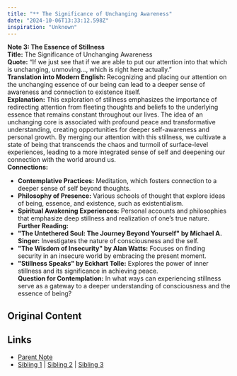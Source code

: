 ```yaml
---
title: "** The Significance of Unchanging Awareness"
date: "2024-10-06T13:33:12.598Z"
inspiration: "Unknown"
---
```


  
**Note 3: The Essence of Stillness**  
**Title:** The Significance of Unchanging Awareness  
**Quote:** “If we just see that if we are able to put our attention into that which is unchanging, unmoving..., which is right here actually.”  
**Translation into Modern English:** Recognizing and placing our attention on the unchanging essence of our being can lead to a deeper sense of awareness and connection to existence itself.  
**Explanation:** This exploration of stillness emphasizes the importance of redirecting attention from fleeting thoughts and beliefs to the underlying essence that remains constant throughout our lives. The idea of an unchanging core is associated with profound peace and transformative understanding, creating opportunities for deeper self-awareness and personal growth. By merging our attention with this stillness, we cultivate a state of being that transcends the chaos and turmoil of surface-level experiences, leading to a more integrated sense of self and deepening our connection with the world around us.  
**Connections:**  
- **Contemplative Practices:** Meditation, which fosters connection to a deeper sense of self beyond thoughts.  
- **Philosophy of Presence:** Various schools of thought that explore ideas of being, essence, and existence, such as existentialism.  
- **Spiritual Awakening Experiences:** Personal accounts and philosophies that emphasize deep stillness and realization of one’s true nature.  
**Further Reading:**  
- **"The Untethered Soul: The Journey Beyond Yourself" by Michael A. Singer:** Investigates the nature of consciousness and the self.  
- **"The Wisdom of Insecurity" by Alan Watts:** Focuses on finding security in an insecure world by embracing the present moment.  
- **"Stillness Speaks" by Eckhart Tolle:** Explores the power of inner stillness and its significance in achieving peace.  
**Question for Contemplation:** In what ways can experiencing stillness serve as a gateway to a deeper understanding of consciousness and the essence of being?  


## Original Content



## Links

- [Parent Note](/parent-note.md)
- [Sibling 1](/zettel1.md) | [Sibling 2](/zettel2.md) | [Sibling 3](/zettel3.md)
